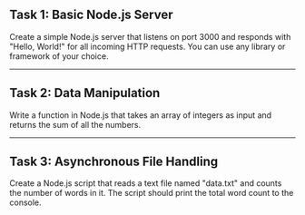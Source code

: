 ## Task 1: Basic Node.js Server

Create a simple Node.js server that listens on port 3000 and responds with "Hello, World!" for all incoming HTTP requests. You can use any library or framework of your choice.

---

## Task 2: Data Manipulation

Write a function in Node.js that takes an array of integers as input and returns the sum of all the numbers.

---

## Task 3: Asynchronous File Handling

Create a Node.js script that reads a text file named "data.txt" and counts the number of words in it. The script should print the total word count to the console.
